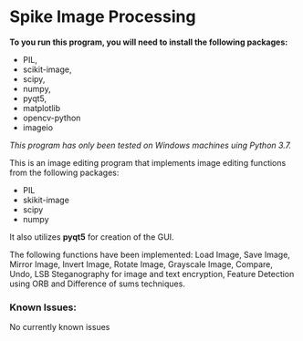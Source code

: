 # Spike Image Processing

 **To you run this program, you will need to install the following packages:**
   - PIL,
   - scikit-image,
   - scipy,
   - numpy,
   - pyqt5,
   - matplotlib
   - opencv-python
   - imageio

_This program has only been tested on Windows machines uing Python 3.7._

This is an image editing program that implements image editing functions from the following packages:
   - PIL
   - skikit-image
   - scipy
   - numpy

 It also utilizes **pyqt5** for creation of the GUI.

 The following functions have been implemented:
   Load Image, Save Image, Mirror Image, Invert Image, Rotate Image, Grayscale Image, Compare, Undo, 
   LSB Steganography for image and text encryption, Feature Detection using ORB and Difference of sums techniques.
   
 ### Known Issues:
No currently known issues
